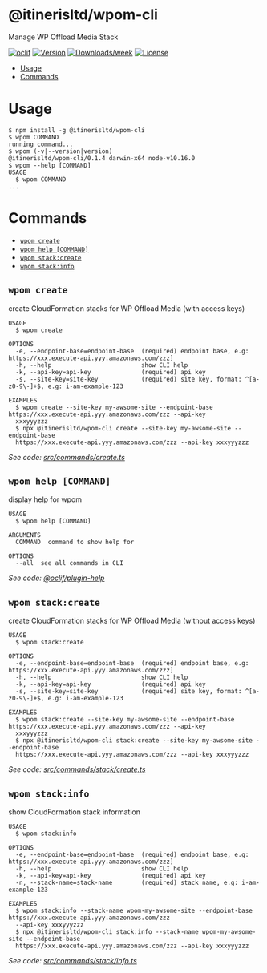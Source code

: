@itinerisltd/wpom-cli
=================

Manage WP Offload Media Stack

[![oclif](https://img.shields.io/badge/cli-oclif-brightgreen.svg)](https://oclif.io)
[![Version](https://img.shields.io/npm/v/@itinerisltd/wpom-cli.svg)](https://npmjs.org/package/@itinerisltd/wpom-cli)
[![Downloads/week](https://img.shields.io/npm/dw/@itinerisltd/wpom-cli.svg)](https://npmjs.org/package/@itinerisltd/wpom-cli)
[![License](https://img.shields.io/npm/l/@itinerisltd/wpom-cli.svg)](https://github.com/itinerisltd/wpom/blob/master/package.json)

<!-- toc -->
* [Usage](#usage)
* [Commands](#commands)
<!-- tocstop -->
# Usage
<!-- usage -->
```sh-session
$ npm install -g @itinerisltd/wpom-cli
$ wpom COMMAND
running command...
$ wpom (-v|--version|version)
@itinerisltd/wpom-cli/0.1.4 darwin-x64 node-v10.16.0
$ wpom --help [COMMAND]
USAGE
  $ wpom COMMAND
...
```
<!-- usagestop -->
# Commands
<!-- commands -->
* [`wpom create`](#wpom-create)
* [`wpom help [COMMAND]`](#wpom-help-command)
* [`wpom stack:create`](#wpom-stackcreate)
* [`wpom stack:info`](#wpom-stackinfo)

## `wpom create`

create CloudFormation stacks for WP Offload Media (with access keys)

```
USAGE
  $ wpom create

OPTIONS
  -e, --endpoint-base=endpoint-base  (required) endpoint base, e.g: https://xxx.execute-api.yyy.amazonaws.com/zzz]
  -h, --help                         show CLI help
  -k, --api-key=api-key              (required) api key
  -s, --site-key=site-key            (required) site key, format: ^[a-z0-9\-]+$, e.g: i-am-example-123

EXAMPLES
  $ wpom create --site-key my-awsome-site --endpoint-base https://xxx.execute-api.yyy.amazonaws.com/zzz --api-key 
  xxxyyyzzz
  $ npx @itinerisltd/wpom-cli create --site-key my-awsome-site --endpoint-base 
  https://xxx.execute-api.yyy.amazonaws.com/zzz --api-key xxxyyyzzz
```

_See code: [src/commands/create.ts](https://github.com/itinerisltd/wpom/blob/v0.1.4/src/commands/create.ts)_

## `wpom help [COMMAND]`

display help for wpom

```
USAGE
  $ wpom help [COMMAND]

ARGUMENTS
  COMMAND  command to show help for

OPTIONS
  --all  see all commands in CLI
```

_See code: [@oclif/plugin-help](https://github.com/oclif/plugin-help/blob/v2.2.0/src/commands/help.ts)_

## `wpom stack:create`

create CloudFormation stacks for WP Offload Media (without access keys)

```
USAGE
  $ wpom stack:create

OPTIONS
  -e, --endpoint-base=endpoint-base  (required) endpoint base, e.g: https://xxx.execute-api.yyy.amazonaws.com/zzz]
  -h, --help                         show CLI help
  -k, --api-key=api-key              (required) api key
  -s, --site-key=site-key            (required) site key, format: ^[a-z0-9\-]+$, e.g: i-am-example-123

EXAMPLES
  $ wpom stack:create --site-key my-awsome-site --endpoint-base https://xxx.execute-api.yyy.amazonaws.com/zzz --api-key 
  xxxyyyzzz
  $ npx @itinerisltd/wpom-cli stack:create --site-key my-awsome-site --endpoint-base 
  https://xxx.execute-api.yyy.amazonaws.com/zzz --api-key xxxyyyzzz
```

_See code: [src/commands/stack/create.ts](https://github.com/itinerisltd/wpom/blob/v0.1.4/src/commands/stack/create.ts)_

## `wpom stack:info`

show CloudFormation stack information

```
USAGE
  $ wpom stack:info

OPTIONS
  -e, --endpoint-base=endpoint-base  (required) endpoint base, e.g: https://xxx.execute-api.yyy.amazonaws.com/zzz]
  -h, --help                         show CLI help
  -k, --api-key=api-key              (required) api key
  -n, --stack-name=stack-name        (required) stack name, e.g: i-am-example-123

EXAMPLES
  $ wpom stack:info --stack-name wpom-my-awsome-site --endpoint-base https://xxx.execute-api.yyy.amazonaws.com/zzz 
  --api-key xxxyyyzzz
  $ npx @itinerisltd/wpom-cli stack:info --stack-name wpom-my-awsome-site --endpoint-base 
  https://xxx.execute-api.yyy.amazonaws.com/zzz --api-key xxxyyyzzz
```

_See code: [src/commands/stack/info.ts](https://github.com/itinerisltd/wpom/blob/v0.1.4/src/commands/stack/info.ts)_
<!-- commandsstop -->
